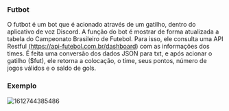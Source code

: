 ### Futbot

O futbot é um bot que é acionado através de um gatilho, dentro do aplicativo de voz Discord.
A função do bot é mostrar de forma atualizada a tabela do Campeonato Brasileiro de Futebol.
Para isso, ele consulta uma API Restful (https://api-futebol.com.br/dashboard) com as informações dos times. 
É feita uma conversão dos dados JSON para txt, e após acionar o gatilho ($fut), ele retorna a colocação, o time, seus pontos, número de jogos válidos e o saldo de gols.

### Exemplo
![1612744385486](https://user-images.githubusercontent.com/28550037/131981596-d7e72626-147d-4441-a273-3f0db94b897c.jpeg)
